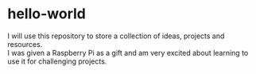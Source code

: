# hello-world
I will use this repository to store a collection of ideas, projects and resources.  
I was given a Raspberry Pi as a gift and am very excited about learning to use it for challenging projects.
